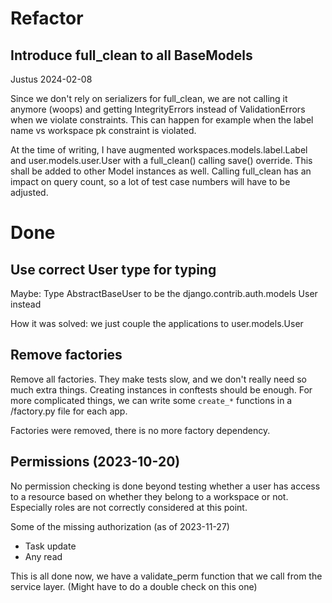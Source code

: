 <!--
SPDX-FileCopyrightText: 2024 JWP Consulting GK

SPDX-License-Identifier: AGPL-3.0-or-later
-->

# Refactor

## Introduce full_clean to all BaseModels

Justus 2024-02-08

Since we don't rely on serializers for full_clean, we are not calling it
anymore (woops) and getting IntegrityErrors instead of ValidationErrors when
we violate constraints. This can happen for example when the label name vs
workspace pk constraint is violated.

At the time of writing, I have augmented workspaces.models.label.Label and
user.models.user.User with a full_clean() calling save() override. This shall
be added to other Model instances as well. Calling full_clean has an impact on
query count, so a lot of test case numbers will have to be adjusted.

# Done

## Use correct User type for typing

Maybe: Type AbstractBaseUser to be the django.contrib.auth.models User instead

How it was solved: we just couple the applications to user.models.User

## Remove factories

Remove all factories. They make tests slow, and we don't really need
so much extra things. Creating instances in conftests should be enough.
For more complicated things, we can write some `create_*` functions
in a /factory.py file for each app.

Factories were removed, there is no more factory dependency.

## Permissions (2023-10-20)

No permission checking is done beyond testing whether a user has access to a
resource based on whether they belong to a workspace or not. Especially roles
are not correctly considered at this point.

Some of the missing authorization (as of 2023-11-27)

- Task update
- Any read

This is all done now, we have a validate_perm function that we call from the
service layer. (Might have to do a double check on this one)
